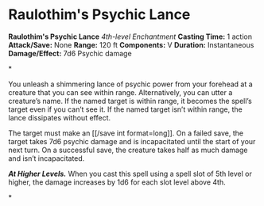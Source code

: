 # Raulothim's Psychic Lance

**Raulothim's Psychic Lance**
_4th-level Enchantment_
**Casting Time:** 1 action
**Attack/Save:** None
**Range:** 120 ft
**Components:** V
**Duration:** Instantaneous
**Damage/Effect:** 7d6 Psychic damage

*<p>You unleash a shimmering lance of psychic power from your forehead at a creature that you can see within range. Alternatively, you can utter a creature’s name. If the named target is within range, it becomes the spell’s target even if you can’t see it. If the named target isn’t within range, the lance dissipates without effect.

The target must make an [[/save int format=long]]. On a failed save, the target takes 7d6 psychic damage and is incapacitated until the start of your next turn. On a successful save, the creature takes half as much damage and isn’t incapacitated.

*****At Higher Levels.***** When you cast this spell using a spell slot of 5th level or higher, the damage increases by 1d6 for each slot level above 4th.</p>*